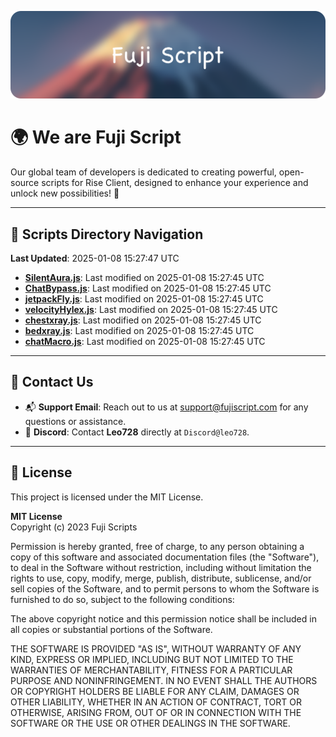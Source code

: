![Banner](.github/b.webp)

# 🌍 **We are Fuji Script**

Our global team of developers is dedicated to creating powerful, open-source scripts for Rise Client, designed to enhance your experience and unlock new possibilities! 🌟

---
<!-- SCRIPTS_NAVIGATION_START -->
## 📂 **Scripts Directory Navigation**

**Last Updated**: 2025-01-08 15:27:47 UTC

- **[SilentAura.js](scripts/SilentAura.js)**: Last modified on 2025-01-08 15:27:45 UTC
- **[ChatBypass.js](scripts/ChatBypass.js)**: Last modified on 2025-01-08 15:27:45 UTC
- **[jetpackFly.js](scripts/jetpackFly.js)**: Last modified on 2025-01-08 15:27:45 UTC
- **[velocityHylex.js](scripts/velocityHylex.js)**: Last modified on 2025-01-08 15:27:45 UTC
- **[chestxray.js](scripts/chestxray.js)**: Last modified on 2025-01-08 15:27:45 UTC
- **[bedxray.js](scripts/bedxray.js)**: Last modified on 2025-01-08 15:27:45 UTC
- **[chatMacro.js](scripts/chatMacro.js)**: Last modified on 2025-01-08 15:27:45 UTC

<!-- SCRIPTS_NAVIGATION_END -->

---

## 💬 **Contact Us**  
- 📬 **Support Email**: Reach out to us at [support@fujiscript.com](mailto:support@fujiscript.com) for any questions or assistance.  
- 💬 **Discord**: Contact **Leo728** directly at `Discord@leo728`.

---

## 📜 **License**

This project is licensed under the MIT License.  

**MIT License**  
Copyright (c) 2023 Fuji Scripts  

Permission is hereby granted, free of charge, to any person obtaining a copy of this software and associated documentation files (the "Software"), to deal in the Software without restriction, including without limitation the rights to use, copy, modify, merge, publish, distribute, sublicense, and/or sell copies of the Software, and to permit persons to whom the Software is furnished to do so, subject to the following conditions:  

The above copyright notice and this permission notice shall be included in all copies or substantial portions of the Software.  

THE SOFTWARE IS PROVIDED "AS IS", WITHOUT WARRANTY OF ANY KIND, EXPRESS OR IMPLIED, INCLUDING BUT NOT LIMITED TO THE WARRANTIES OF MERCHANTABILITY, FITNESS FOR A PARTICULAR PURPOSE AND NONINFRINGEMENT. IN NO EVENT SHALL THE AUTHORS OR COPYRIGHT HOLDERS BE LIABLE FOR ANY CLAIM, DAMAGES OR OTHER LIABILITY, WHETHER IN AN ACTION OF CONTRACT, TORT OR OTHERWISE, ARISING FROM, OUT OF OR IN CONNECTION WITH THE SOFTWARE OR THE USE OR OTHER DEALINGS IN THE SOFTWARE.  
